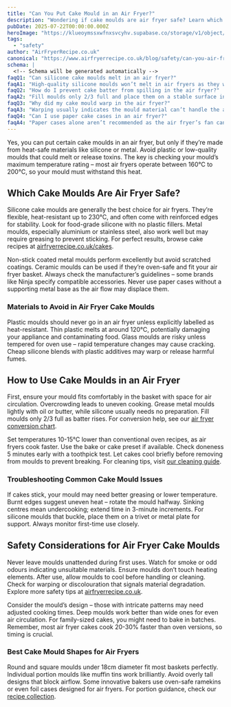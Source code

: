 ```yaml
---
title: "Can You Put Cake Mould in an Air Fryer?"
description: "Wondering if cake moulds are air fryer safe? Learn which materials work, safety tips, and how to bake cakes perfectly in your air fryer."
pubDate: 2025-07-22T00:00:00.000Z
heroImage: "https://klueoymssxwfnxsvcyhv.supabase.co/storage/v1/object/public/Shmucket/can-you-put-cake-mould-in-an-air-fryer.png"
tags:
  - "safety"
author: "AirFryerRecipe.co.uk"
canonical: "https://www.airfryerrecipe.co.uk/blog/safety/can-you-air-fry-it/can-you-put-cake-mould-in-an-air-fryer"
schema: |
  <!-- Schema will be generated automatically -->
faqQ1: "Can silicone cake moulds melt in an air fryer?"
faqA1: "High-quality silicone moulds won’t melt in air fryers as they withstand temperatures up to 230°C. However, cheap silicone blends with plastic fillers may warp or degrade. Always check the manufacturer’s temperature rating before use."
faqQ2: "How do I prevent cake batter from spilling in the air fryer?"
faqA2: "Fill moulds only 2/3 full and place them on a stable surface in the basket. Use moulds with tall sides and avoid over-mixing batter, which creates excess air. For extra security, put a foil-lined tray underneath during baking."
faqQ3: "Why did my cake mould warp in the air fryer?"
faqA3: "Warping usually indicates the mould material can’t handle the air fryer’s intense heat. Thin metal or low-grade silicone are common culprits. Always use moulds specifically rated for high temperatures and consider supporting them with a trivet."
faqQ4: "Can I use paper cake cases in an air fryer?"
faqA4: "Paper cases alone aren’t recommended as the air fryer’s fan can blow them around. If using paper, place them inside a stable metal muffin tin or silicone holder. Better yet, opt for reusable silicone cases designed for air fryers."
---
```

<p>Yes, you can put certain cake moulds in an air fryer, but only if they’re made from heat-safe materials like silicone or metal. Avoid plastic or low-quality moulds that could melt or release toxins. The key is checking your mould’s maximum temperature rating – most air fryers operate between 160°C to 200°C, so your mould must withstand this heat.</p>

<h2>Which Cake Moulds Are Air Fryer Safe?</h2>
<p>Silicone cake moulds are generally the best choice for air fryers. They’re flexible, heat-resistant up to 230°C, and often come with reinforced edges for stability. Look for food-grade silicone with no plastic fillers. Metal moulds, especially aluminium or stainless steel, also work well but may require greasing to prevent sticking. For perfect results, browse cake recipes at <a href=https://www.airfryerrecipe.co.uk/recipe-category/cakes>airfryerrecipe.co.uk/cakes</a>.</p>
<p>Non-stick coated metal moulds perform excellently but avoid scratched coatings. Ceramic moulds can be used if they’re oven-safe and fit your air fryer basket. Always check the manufacturer’s guidelines – some brands like Ninja specify compatible accessories. Never use paper cases without a supporting metal base as the air flow may displace them.</p>

<h3>Materials to Avoid in Air Fryer Cake Moulds</h3>
<p>Plastic moulds should never go in an air fryer unless explicitly labelled as heat-resistant. Thin plastic melts at around 120°C, potentially damaging your appliance and contaminating food. Glass moulds are risky unless tempered for oven use – rapid temperature changes may cause cracking. Cheap silicone blends with plastic additives may warp or release harmful fumes.</p>

<h2>How to Use Cake Moulds in an Air Fryer</h2>
<p>First, ensure your mould fits comfortably in the basket with space for air circulation. Overcrowding leads to uneven cooking. Grease metal moulds lightly with oil or butter, while silicone usually needs no preparation. Fill moulds only 2/3 full as batter rises. For conversion help, see our <a href=https://www.airfryerrecipe.co.uk/air-fryer-conversion-chart>air fryer conversion chart</a>.</p>
<p>Set temperatures 10-15°C lower than conventional oven recipes, as air fryers cook faster. Use the bake or cake preset if available. Check doneness 5 minutes early with a toothpick test. Let cakes cool briefly before removing from moulds to prevent breaking. For cleaning tips, visit <a href=https://www.airfryerrecipe.co.uk/air-fryer-cleaner>our cleaning guide</a>.</p>

<h3>Troubleshooting Common Cake Mould Issues</h3>
<p>If cakes stick, your mould may need better greasing or lower temperature. Burnt edges suggest uneven heat – rotate the mould halfway. Sinking centres mean undercooking; extend time in 3-minute increments. For silicone moulds that buckle, place them on a trivet or metal plate for support. Always monitor first-time use closely.</p>

<h2>Safety Considerations for Air Fryer Cake Moulds</h2>
<p>Never leave moulds unattended during first uses. Watch for smoke or odd odours indicating unsuitable materials. Ensure moulds don’t touch heating elements. After use, allow moulds to cool before handling or cleaning. Check for warping or discolouration that signals material degradation. Explore more safety tips at <a href=https://www.airfryerrecipe.co.uk>airfryerrecipe.co.uk</a>.</p>
<p>Consider the mould’s design – those with intricate patterns may need adjusted cooking times. Deep moulds work better than wide ones for even air circulation. For family-sized cakes, you might need to bake in batches. Remember, most air fryer cakes cook 20-30% faster than oven versions, so timing is crucial.</p>

<h3>Best Cake Mould Shapes for Air Fryers</h3>
<p>Round and square moulds under 18cm diameter fit most baskets perfectly. Individual portion moulds like muffin tins work brilliantly. Avoid overly tall designs that block airflow. Some innovative bakers use oven-safe ramekins or even foil cases designed for air fryers. For portion guidance, check our <a href=https://www.airfryerrecipe.co.uk/recipes>recipe collection</a>.</p>
